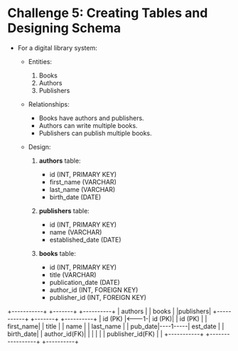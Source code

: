 # Challenge 5: Creating Tables and Designing Schema

- For a digital library system:

  - Entities:

    1. Books
    2. Authors
    3. Publishers

  - Relationships:

    - Books have authors and publishers.
    - Authors can write multiple books.
    - Publishers can publish multiple books.

  - Design:

    1. **authors** table:

       - id (INT, PRIMARY KEY)
       - first_name (VARCHAR)
       - last_name (VARCHAR)
       - birth_date (DATE)

    2. **publishers** table:

       - id (INT, PRIMARY KEY)
       - name (VARCHAR)
       - established_date (DATE)

    3. **books** table:
       - id (INT, PRIMARY KEY)
       - title (VARCHAR)
       - publication_date (DATE)
       - author_id (INT, FOREIGN KEY)
       - publisher_id (INT, FOREIGN KEY)

+-----------+      +-------+            +----------+
|  authors  |      | books |            |publishers|
+-----------+      +-------+            +----------+
| id (PK)   |<---1-| id (PK)|           | id (PK)  |
| first_name|      | title  |           | name     |
| last_name |      | pub_date|----1-----| est_date |
| birth_date|      | author_id(FK)|     |          |
|           |      | publisher_id(FK)   |          |
+-----------+      +-----------------+  +----------+
